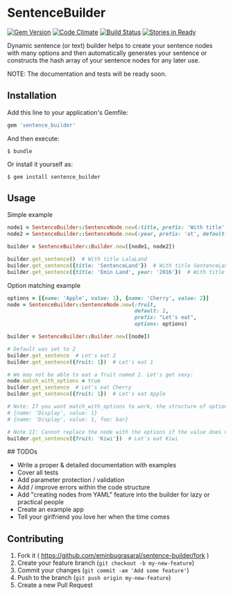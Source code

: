 # SentenceBuilder

[![Gem Version](https://badge.fury.io/rb/sentence_builder.svg)](http://badge.fury.io/rb/sentence_builder)
[![Code Climate](https://codeclimate.com/github/eminbugrasaral/sentence-builder/badges/gpa.svg)](https://codeclimate.com/github/eminbugrasaral/sentence-builder)
[![Build Status](https://travis-ci.org/eminbugrasaral/sentence-builder.svg?branch=master)](https://travis-ci.org/eminbugrasaral/sentence-builder)
[![Stories in Ready](https://badge.waffle.io/eminbugrasaral/sentence-builder.png?label=ready&title=Ready)](https://waffle.io/eminbugrasaral/sentence-builder)

Dynamic sentence (or text) builder helps to create your sentence nodes with many options and then automatically generates your sentence or constructs the hash array of your sentence nodes for any later use.

NOTE: The documentation and tests will be ready soon.

## Installation

Add this line to your application's Gemfile:

```ruby
gem 'sentence_builder'
```

And then execute:

    $ bundle

Or install it yourself as:

    $ gem install sentence_builder

## Usage

Simple example

```ruby
node1 = SentenceBuilder::SentenceNode.new(:title, prefix: 'With title', default: 'LalaLand')
node2 = SentenceBuilder::SentenceNode.new(:year, prefix: 'at', default: '2013', always_use: false)

builder = SentenceBuilder::Builder.new([node1, node2])

builder.get_sentence()  # With title LalaLand
builder.get_sentence({title: 'SentenceLand'})  # With title SentenceLand
builder.get_sentence({title: 'Emin Land', year: '2016'})  # With title Emin Land at 2016


```

Option matching example

```ruby
options = [{name: 'Apple', value: 1}, {name: 'Cherry', value: 2}]
node = SentenceBuilder::SentenceNode.new(:fruit,
                                         default: 2,
                                         prefix: "Let's eat",
                                         options: options)

builder = SentenceBuilder::Builder.new([node])

# Default was set to 2
builder.get_sentence  # Let's eat 2
builder.get_sentence({fruit: 1})  # Let's eat 1

# We may not be able to eat a fruit named 2. Let's get sexy:
node.match_with_options = true
builder.get_sentence  # Let's eat Cherry
builder.get_sentence({fruit: 1})  # Let's eat Apple

# Note: If you want match_with_options to work, the structure of options hash be like:
# {name: 'Display', value: 1}
# {name: 'Display', value: 1, foo: bar}

# Note II: Cannot replace the node with the options if the value does not exist :/
builder.get_sentence({fruit: 'Kiwi'})  # Let's eat Kiwi

```

## TODOs

- Write a proper & detailed documentation with examples
- Cover all tests
- Add parameter protection / validation
- Add / improve errors within the code structure
- Add "creating nodes from YAML" feature into the builder for lazy or practical people
- Create an example app
- Tell your girlfriend you love her when the time comes


## Contributing

1. Fork it ( https://github.com/eminbugrasaral/sentence-builder/fork )
2. Create your feature branch (`git checkout -b my-new-feature`)
3. Commit your changes (`git commit -am 'Add some feature'`)
4. Push to the branch (`git push origin my-new-feature`)
5. Create a new Pull Request

